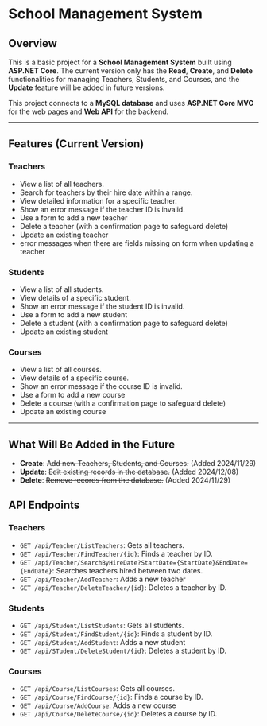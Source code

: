 # **School Management System**

## **Overview**

This is a basic project for a **School Management System** built using **ASP.NET Core**. 
The current version only has the **Read**,  **Create**,  and **Delete** functionalities for managing Teachers, Students, and Courses, and the **Update** feature will be added in future versions.


This project connects to a **MySQL database** and uses **ASP.NET Core MVC** for the web pages and **Web API** for the backend.

---

## **Features (Current Version)**

### **Teachers**
- View a list of all teachers.
- Search for teachers by their hire date within a range.
- View detailed information for a specific teacher.
- Show an error message if the teacher ID is invalid.
- Use a form to add a new teacher
- Delete a teacher (with a confirmation page to safeguard delete)
- Update an existing teacher
- error messages when there are fields missing on form when updating a teacher

### **Students**
- View a list of all students.
- View details of a specific student.
- Show an error message if the student ID is invalid.
- Use a form to add a new student
- Delete a student (with a confirmation page to safeguard delete)
- Update an existing student

### **Courses**
- View a list of all courses.
- View details of a specific course.
- Show an error message if the course ID is invalid.
- Use a form to add a new course
- Delete a course (with a confirmation page to safeguard delete)
- Update an existing course

---

## **What Will Be Added in the Future**
- **Create**: ~~Add new Teachers, Students, and Courses.~~ (Added 2024/11/29)
- **Update**: ~~Edit existing records in the database.~~ (Added 2024/12/08)
- **Delete**: ~~Remove records from the database.~~ (Added 2024/11/29)


## **API Endpoints**

### **Teachers**
- `GET /api/Teacher/ListTeachers`: Gets all teachers.
- `GET /api/Teacher/FindTeacher/{id}`: Finds a teacher by ID.
- `GET /api/Teacher/SearchByHireDate?StartDate={StartDate}&EndDate={EndDate}`: Searches teachers hired between two dates.
- `GET /api/Teacher/AddTeacher`: Adds a new teacher
- `GET /api/Teacher/DeleteTeacher/{id}`: Deletes a teacher by ID.

### **Students**
- `GET /api/Student/ListStudents`: Gets all students.
- `GET /api/Student/FindStudent/{id}`: Finds a student by ID.
- `GET /api/Student/AddStudent`: Adds a new student
- `GET /api/STudent/DeleteStudent/{id}`: Deletes a student by ID.

### **Courses**
- `GET /api/Course/ListCourses`: Gets all courses.
- `GET /api/Course/FindCourse/{id}`: Finds a course by ID.
- `GET /api/Course/AddCourse`: Adds a new course
- `GET /api/Course/DeleteCourse/{id}`: Deletes a course by ID.
